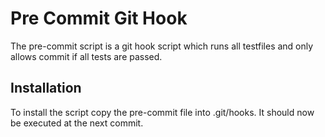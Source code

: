 # Pre Commit Git Hook

The pre-commit script is a git hook script which runs all testfiles and only allows commit if all tests are passed.

## Installation

To install the script copy the pre-commit file into .git/hooks. It should now be executed at the next commit.